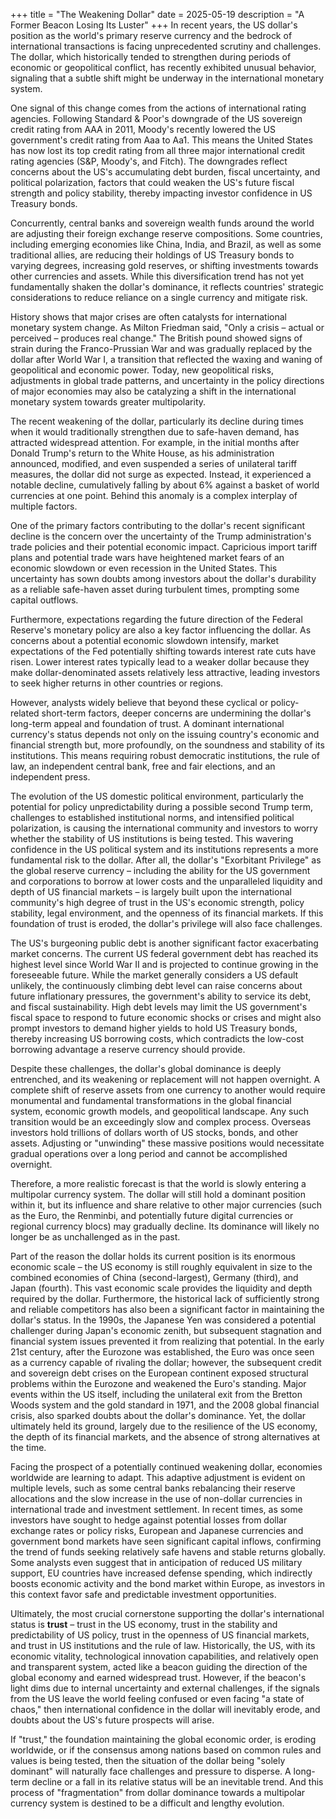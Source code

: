+++
title = "The Weakening Dollar"
date = 2025-05-19
description = "A Former Beacon Losing Its Luster"
+++
In recent years, the US dollar's position as the world's primary reserve currency and the bedrock of international transactions is facing unprecedented scrutiny and challenges. The dollar, which historically tended to strengthen during periods of economic or geopolitical conflict, has recently exhibited unusual behavior, signaling that a subtle shift might be underway in the international monetary system.

One signal of this change comes from the actions of international rating agencies. Following Standard & Poor's downgrade of the US sovereign credit rating from AAA in 2011, Moody's recently lowered the US government's credit rating from Aaa to Aa1. This means the United States has now lost its top credit rating from all three major international credit rating agencies (S&P, Moody's, and Fitch). The downgrades reflect concerns about the US's accumulating debt burden, fiscal uncertainty, and political polarization, factors that could weaken the US's future fiscal strength and policy stability, thereby impacting investor confidence in US Treasury bonds.

Concurrently, central banks and sovereign wealth funds around the world are adjusting their foreign exchange reserve compositions. Some countries, including emerging economies like China, India, and Brazil, as well as some traditional allies, are reducing their holdings of US Treasury bonds to varying degrees, increasing gold reserves, or shifting investments towards other currencies and assets. While this diversification trend has not yet fundamentally shaken the dollar's dominance, it reflects countries' strategic considerations to reduce reliance on a single currency and mitigate risk.

History shows that major crises are often catalysts for international monetary system change. As Milton Friedman said, "Only a crisis – actual or perceived – produces real change." The British pound showed signs of strain during the Franco-Prussian War and was gradually replaced by the dollar after World War I, a transition that reflected the waxing and waning of geopolitical and economic power. Today, new geopolitical risks, adjustments in global trade patterns, and uncertainty in the policy directions of major economies may also be catalyzing a shift in the international monetary system towards greater multipolarity.

The recent weakening of the dollar, particularly its decline during times when it would traditionally strengthen due to safe-haven demand, has attracted widespread attention. For example, in the initial months after Donald Trump's return to the White House, as his administration announced, modified, and even suspended a series of unilateral tariff measures, the dollar did not surge as expected. Instead, it experienced a notable decline, cumulatively falling by about 6% against a basket of world currencies at one point. Behind this anomaly is a complex interplay of multiple factors.

One of the primary factors contributing to the dollar's recent significant decline is the concern over the uncertainty of the Trump administration's trade policies and their potential economic impact. Capricious import tariff plans and potential trade wars have heightened market fears of an economic slowdown or even recession in the United States. This uncertainty has sown doubts among investors about the dollar's durability as a reliable safe-haven asset during turbulent times, prompting some capital outflows.

Furthermore, expectations regarding the future direction of the Federal Reserve's monetary policy are also a key factor influencing the dollar. As concerns about a potential economic slowdown intensify, market expectations of the Fed potentially shifting towards interest rate cuts have risen. Lower interest rates typically lead to a weaker dollar because they make dollar-denominated assets relatively less attractive, leading investors to seek higher returns in other countries or regions.

However, analysts widely believe that beyond these cyclical or policy-related short-term factors, deeper concerns are undermining the dollar's long-term appeal and foundation of trust. A dominant international currency's status depends not only on the issuing country's economic and financial strength but, more profoundly, on the soundness and stability of its institutions. This means requiring robust democratic institutions, the rule of law, an independent central bank, free and fair elections, and an independent press.

The evolution of the US domestic political environment, particularly the potential for policy unpredictability during a possible second Trump term, challenges to established institutional norms, and intensified political polarization, is causing the international community and investors to worry whether the stability of US institutions is being tested. This wavering confidence in the US political system and its institutions represents a more fundamental risk to the dollar. After all, the dollar's "Exorbitant Privilege" as the global reserve currency – including the ability for the US government and corporations to borrow at lower costs and the unparalleled liquidity and depth of US financial markets – is largely built upon the international community's high degree of trust in the US's economic strength, policy stability, legal environment, and the openness of its financial markets. If this foundation of trust is eroded, the dollar's privilege will also face challenges.

The US's burgeoning public debt is another significant factor exacerbating market concerns. The current US federal government debt has reached its highest level since World War II and is projected to continue growing in the foreseeable future. While the market generally considers a US default unlikely, the continuously climbing debt level can raise concerns about future inflationary pressures, the government's ability to service its debt, and fiscal sustainability. High debt levels may limit the US government's fiscal space to respond to future economic shocks or crises and might also prompt investors to demand higher yields to hold US Treasury bonds, thereby increasing US borrowing costs, which contradicts the low-cost borrowing advantage a reserve currency should provide.

Despite these challenges, the dollar's global dominance is deeply entrenched, and its weakening or replacement will not happen overnight. A complete shift of reserve assets from one currency to another would require monumental and fundamental transformations in the global financial system, economic growth models, and geopolitical landscape. Any such transition would be an exceedingly slow and complex process. Overseas investors hold trillions of dollars worth of US stocks, bonds, and other assets. Adjusting or "unwinding" these massive positions would necessitate gradual operations over a long period and cannot be accomplished overnight.

Therefore, a more realistic forecast is that the world is slowly entering a multipolar currency system. The dollar will still hold a dominant position within it, but its influence and share relative to other major currencies (such as the Euro, the Renminbi, and potentially future digital currencies or regional currency blocs) may gradually decline. Its dominance will likely no longer be as unchallenged as in the past.

Part of the reason the dollar holds its current position is its enormous economic scale – the US economy is still roughly equivalent in size to the combined economies of China (second-largest), Germany (third), and Japan (fourth). This vast economic scale provides the liquidity and depth required by the dollar. Furthermore, the historical lack of sufficiently strong and reliable competitors has also been a significant factor in maintaining the dollar's status. In the 1990s, the Japanese Yen was considered a potential challenger during Japan's economic zenith, but subsequent stagnation and financial system issues prevented it from realizing that potential. In the early 21st century, after the Eurozone was established, the Euro was once seen as a currency capable of rivaling the dollar; however, the subsequent credit and sovereign debt crises on the European continent exposed structural problems within the Eurozone and weakened the Euro's standing. Major events within the US itself, including the unilateral exit from the Bretton Woods system and the gold standard in 1971, and the 2008 global financial crisis, also sparked doubts about the dollar's dominance. Yet, the dollar ultimately held its ground, largely due to the resilience of the US economy, the depth of its financial markets, and the absence of strong alternatives at the time.

Facing the prospect of a potentially continued weakening dollar, economies worldwide are learning to adapt. This adaptive adjustment is evident on multiple levels, such as some central banks rebalancing their reserve allocations and the slow increase in the use of non-dollar currencies in international trade and investment settlement. In recent times, as some investors have sought to hedge against potential losses from dollar exchange rates or policy risks, European and Japanese currencies and government bond markets have seen significant capital inflows, confirming the trend of funds seeking relatively safe havens and stable returns globally. Some analysts even suggest that in anticipation of reduced US military support, EU countries have increased defense spending, which indirectly boosts economic activity and the bond market within Europe, as investors in this context favor safe and predictable investment opportunities.

Ultimately, the most crucial cornerstone supporting the dollar's international status is **trust** – trust in the US economy, trust in the stability and predictability of US policy, trust in the openness of US financial markets, and trust in US institutions and the rule of law. Historically, the US, with its economic vitality, technological innovation capabilities, and relatively open and transparent system, acted like a beacon guiding the direction of the global economy and earned widespread trust. However, if the beacon's light dims due to internal uncertainty and external challenges, if the signals from the US leave the world feeling confused or even facing "a state of chaos," then international confidence in the dollar will inevitably erode, and doubts about the US's future prospects will arise.

If "trust," the foundation maintaining the global economic order, is eroding worldwide, or if the consensus among nations based on common rules and values is being tested, then the situation of the dollar being "solely dominant" will naturally face challenges and pressure to disperse. A long-term decline or a fall in its relative status will be an inevitable trend. And this process of "fragmentation" from dollar dominance towards a multipolar currency system is destined to be a difficult and lengthy evolution.
